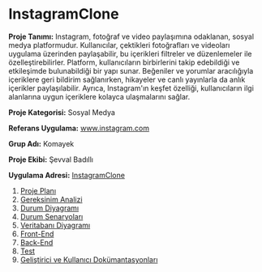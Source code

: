 # InstagramClone

**Proje Tanımı:** Instagram, fotoğraf ve video paylaşımına odaklanan, sosyal medya platformudur. Kullanıcılar, çektikleri fotoğrafları ve videoları uygulama üzerinden paylaşabilir, bu içerikleri filtreler ve düzenlemeler ile özelleştirebilirler. Platform, kullanıcıların birbirlerini takip edebildiği ve etkileşimde bulunabildiği bir yapı sunar. Beğeniler ve yorumlar aracılığıyla içeriklere geri bildirim sağlanırken, hikayeler ve canlı yayınlarla da anlık içerikler paylaşılabilir. Ayrıca, Instagram'ın keşfet özelliği, kullanıcıların ilgi alanlarına uygun içeriklere kolayca ulaşmalarını sağlar.

**Proje Kategorisi:** Sosyal Medya

**Referans Uygulama:** www.instagram.com

**Grup Adı:** Komayek

**Proje Ekibi:** Şevval Badıllı

**Uygulama Adresi:** [InstagramClone](https://youtu.be/0WmtfnquWkQ)


1. [Proje Planı](ProjePlani.md)
2. [Gereksinim Analizi](Gereksinimler.md)
3. [Durum Diyagramı](DurumDiyagrami.md)
4. [Durum Senaryoları](DurumSenaryolari.md)
5. [Veritabanı Diyagramı](VeritabaniDiyagrami.md)
6. [Front-End](FrontEnd.md)
7. [Back-End](BackEnd.md)
8. [Test](Test.md)
9. [Geliştirici ve Kullanıcı Dokümantasyonları](https://svvlbdls-organization.gitbook.io/instagramclone/)


